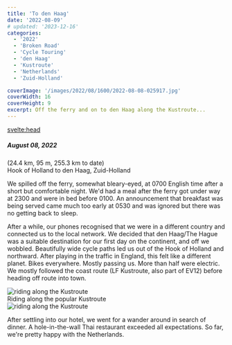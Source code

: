 ```yaml
---
title: 'To den Haag'
date: '2022-08-09'
# updated: '2023-12-16'
categories:
  - '2022'
  - 'Broken Road'
  - 'Cycle Touring'
  - 'den Haag'
  - 'Kustroute'
  - 'Netherlands'
  - 'Zuid-Holland'

coverImage: '/images/2022/08/1600/2022-08-08-025917.jpg'
coverWidth: 16
coverHeight: 9
excerpt: Off the ferry and on to den Haag along the Kustroute...
---
```


<script>
	import Callout from '$lib/components/Callout.svelte'
</script>

<svelte:head>

<title>2022 Netherlands</title>
</svelte:head>

<section class="card">
  <h5>
    August 08, 2022    
  </h5>(24.4 km, 95 m, 255.3 km to date)
  <br /> Hook of Holland to den Haag, Zuid-Holland 
  <p>We spilled off the ferry, somewhat bleary-eyed, at 0700 English time after a short but comfortable night. We'd had a meal after the ferry got under way at 2300 and were in bed before 0100. An announcement that breakfast was being served came much too early at 0530 and was ignored but there was no getting back to sleep.</p>
  <p>After a while, our phones recognised that we were in a different country and connected us to the local network. We decided that den Haag/The Hague was a suitable destination for our first day on the continent, and off we wobbled. Beautifully wide cycle paths led us out of the Hook of Holland and northward. After playing in the traffic in England, this felt like a different planet. Bikes everywhere. Mostly passing us. More than half were electric. We mostly followed the coast route (LF Kustroute, also part of EV12) before heading off route into town.</p>

  <img alt="riding along the Kustroute" src="/images/2022/08/1600/2022-08-08-025917.jpg" />  
  <div class="caption">Riding along the popular Kustroute</div> 
  <img alt="riding along the Kustroute" src="/images/2022/08/1600/2022-08-08-030006.jpg" />

  <p>After settling into our hotel, we went for a wander around in search of dinner. A hole-in-the-wall Thai restaurant exceeded all expectations. So far, we're pretty happy with the Netherlands.</p>
 
</section>

<!-- <section class="card">
  <h5>
    August 10th, 2022
  </h5>(32.8 km, 176 m, 288.1 km to date)
  <br />Romford to Chelmsford, Essex
  <p>Three days should have been easy to Harwich but we hadn't made much progress on the first day so we'd have a couple of long days to make the ferry. But, as luck would have it, a berth had come free on the night after our booking and we were able to switch easily. Pressure off. And a nicer cabin, with a window, which Bev felt would ameliorate her sea-sickness. (The crossing was totally smooth, courtesy of flat seas and modern ship stabiliser technology; we hardly knew we were at sea.)</p>
  <p>The further we made it from London, the more the scenery improved. Still almost totally urban but hints of countryside. But it was hardly a ride I'd recommend; too much traffic and, for us, the navigation still entertaining. But we made some progress, despite the heat. We were aiming for a hotel on the far side of Chelmsford but, when we arrived, the last room had just disappeared. We had to retrace our route back into town to a hotel with delusions of grandeur. Which it didn't quite pull off. But we had somewhere comfortable enough to sleep on a busy Friday night in the height of summer.</p>
</section> -->
